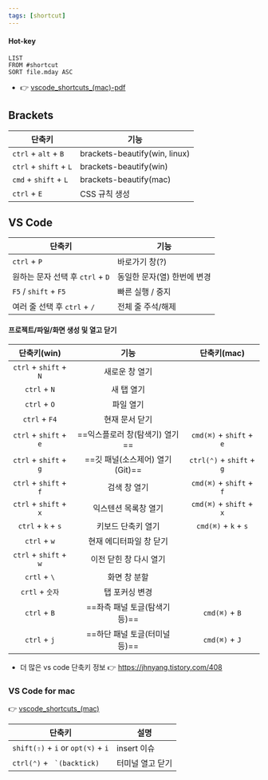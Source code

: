 ```yaml
---
tags: [shortcut]
---
```


#### Hot-key
```dataview
LIST
FROM #shortcut
SORT file.mday ASC
```
- 👉 [vscode_shortcuts_(mac)-pdf](vscode_shortcuts_(mac).pdf)

## Brackets
| 단축키                 | 기능                          |
| ---------------------- | ----------------------------- |
| `ctrl` + `alt` + `B`   | brackets-beautify(win, linux) |
| `ctrl` + `shift` + `L` | brackets-beautify(win)        |
| `cmd` + `shift` + `L`  | brackets-beautify(mac)        |
| `ctrl` + `E`           | CSS 규칙 생성                 |

## VS Code

| 단축키                           | 기능                             |
| -------------------------------- | -------------------------------- |
| `ctrl` + `P`                     | 바로가기 창(?)                   |
| 원하는 문자 선택 후 `ctrl` + `D` | 동일한 문자(열) 한번에 변경      |
| `F5` / `shift` + `F5`            | 빠른 실행 / 중지                 |
| 여러 줄 선택 후 `ctrl` + `/`     | 전체 줄 주석/해제                |

#### 프로젝트/파일/화면 생성 및 열고 닫기

|      단축키(win)       |              기능              |        단축키(mac)        |
|:----------------------:|:------------------------------:|:-------------------------:|
| `ctrl` + `shift` + `N` |         새로운 창 열기         |                           |
|      `ctrl` + `N`      |           새 탭 열기           |                           |
|      `ctrl` + `O`      |           파일 열기            |                           |
|     `ctrl` + `F4`      |         현재 문서 닫기         |                           |
| `ctrl` + `shift` + `e` | ==익스플로러 창(탐색기) 열기== | `cmd(⌘)` + `shift` + `e`  |
| `ctrl` + `shift` + `g` |        ==깃 패널(소스제어) 열기 (Git)==         | `ctrl(⌃)` + `shift` + `g` |
| `ctrl` + `shift` + `f` |          검색 창 열기          | `cmd(⌘)` + `shift` + `f`  |
| `ctrl` + `shift` + `x` |      익스텐션 목록창 열기      | `cmd(⌘)` + `shift` + `x`  |
|   `ctrl` + `k` + `s`   |       키보드 단축키 열기       |   `cmd(⌘)` + `k` + `s`    |
|      `ctrl` + `w`      |    현재 에디터파일 창 닫기     |                           |
| `ctrl` + `shift` + `w` |     이전 닫힌 창 다시 열기     |                           |
|      `crtl` + `\`      |          화면 창 분할          |                           |
|    `crtl` + `숫자`     |         탭 포커싱 변경         |                           |
|      `ctrl` + `B`      | ==좌측 패널 토글(탐색기 등)==  |      `cmd(⌘)` + `B`       |
|      `ctrl` + `j`      | ==하단 패널 토글(터미널 등)==  |      `cmd(⌘)` + `J`       |

- 더 많은 vs code 단축키 정보 👉 https://jhnyang.tistory.com/408

### VS Code for mac

👉 [vscode_shortcuts_(mac)](vscode_shortcuts_(mac).pdf)

| 단축키                              | 설명        |
| ----------------------------------- | ----------- |
| `shift(⇧)` + `i`  or `opt(⌥)` + `i` | insert 이슈 |
| `ctrl(⌃)` + `` `(backtick)``  | 터미널 열고 닫기 |
